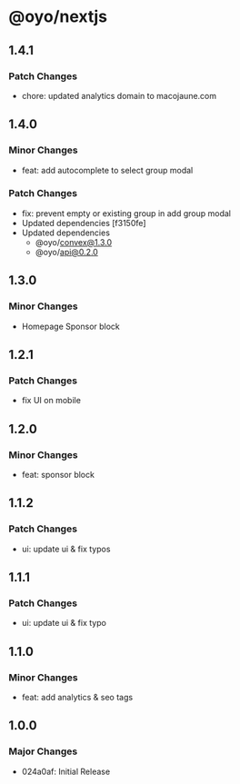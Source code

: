 # @oyo/nextjs

## 1.4.1

### Patch Changes

- chore: updated analytics domain to macojaune.com

## 1.4.0

### Minor Changes

- feat: add autocomplete to select group modal

### Patch Changes

- fix: prevent empty or existing group in add group modal
- Updated dependencies [f3150fe]
- Updated dependencies
  - @oyo/convex@1.3.0
  - @oyo/api@0.2.0

## 1.3.0

### Minor Changes

- Homepage Sponsor block

## 1.2.1

### Patch Changes

- fix UI on mobile

## 1.2.0

### Minor Changes

- feat: sponsor block

## 1.1.2

### Patch Changes

- ui: update ui & fix typos

## 1.1.1

### Patch Changes

- ui: update ui & fix typo

## 1.1.0

### Minor Changes

- feat: add analytics & seo tags

## 1.0.0

### Major Changes

- 024a0af: Initial Release

